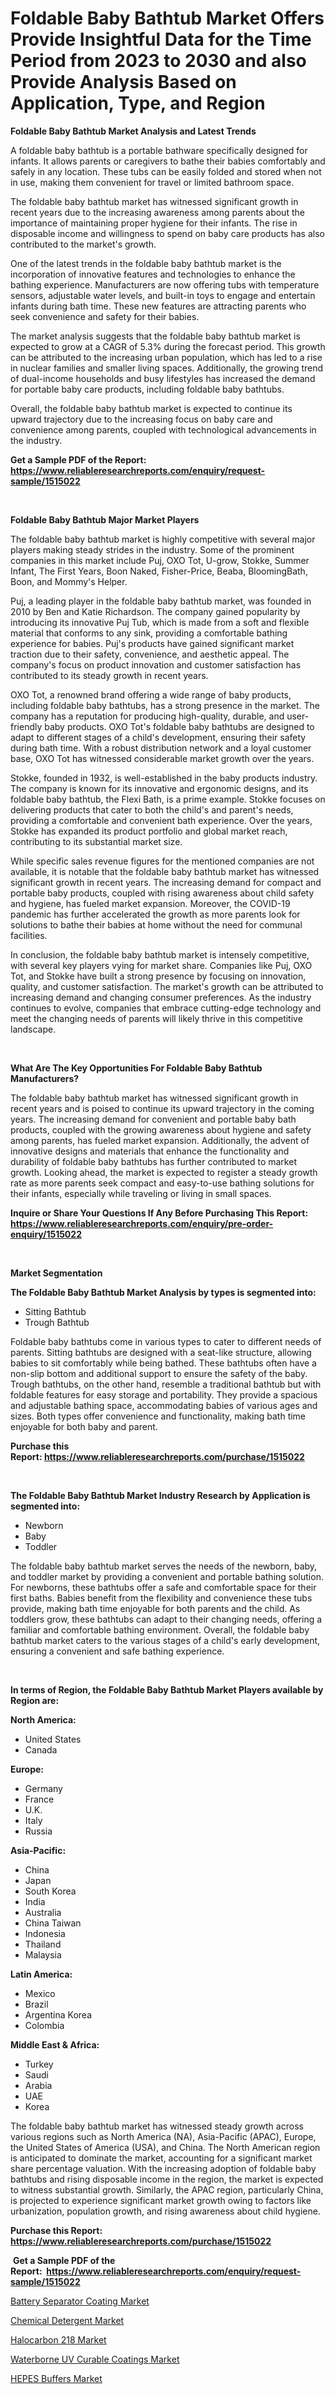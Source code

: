 <p><h1>Foldable Baby Bathtub Market Offers Provide Insightful Data for the Time Period from 2023 to 2030 and also Provide Analysis Based on Application, Type, and Region</h1></p><p><strong>Foldable Baby Bathtub Market Analysis and Latest Trends</strong></p>
<p><p>A foldable baby bathtub is a portable bathware specifically designed for infants. It allows parents or caregivers to bathe their babies comfortably and safely in any location. These tubs can be easily folded and stored when not in use, making them convenient for travel or limited bathroom space. </p><p>The foldable baby bathtub market has witnessed significant growth in recent years due to the increasing awareness among parents about the importance of maintaining proper hygiene for their infants. The rise in disposable income and willingness to spend on baby care products has also contributed to the market's growth.</p><p>One of the latest trends in the foldable baby bathtub market is the incorporation of innovative features and technologies to enhance the bathing experience. Manufacturers are now offering tubs with temperature sensors, adjustable water levels, and built-in toys to engage and entertain infants during bath time. These new features are attracting parents who seek convenience and safety for their babies.</p><p>The market analysis suggests that the foldable baby bathtub market is expected to grow at a CAGR of 5.3% during the forecast period. This growth can be attributed to the increasing urban population, which has led to a rise in nuclear families and smaller living spaces. Additionally, the growing trend of dual-income households and busy lifestyles has increased the demand for portable baby care products, including foldable baby bathtubs.</p><p>Overall, the foldable baby bathtub market is expected to continue its upward trajectory due to the increasing focus on baby care and convenience among parents, coupled with technological advancements in the industry.</p></p>
<p><strong>Get a Sample PDF of the Report:&nbsp; <a href="https://www.reliableresearchreports.com/enquiry/request-sample/1515022">https://www.reliableresearchreports.com/enquiry/request-sample/1515022</a></strong></p>
<p>&nbsp;</p>
<p><strong>Foldable Baby Bathtub Major Market Players</strong></p>
<p><p>The foldable baby bathtub market is highly competitive with several major players making steady strides in the industry. Some of the prominent companies in this market include Puj, OXO Tot, U-grow, Stokke, Summer Infant, The First Years, Boon Naked, Fisher-Price, Beaba, BloomingBath, Boon, and Mommy's Helper.</p><p>Puj, a leading player in the foldable baby bathtub market, was founded in 2010 by Ben and Katie Richardson. The company gained popularity by introducing its innovative Puj Tub, which is made from a soft and flexible material that conforms to any sink, providing a comfortable bathing experience for babies. Puj's products have gained significant market traction due to their safety, convenience, and aesthetic appeal. The company's focus on product innovation and customer satisfaction has contributed to its steady growth in recent years.</p><p>OXO Tot, a renowned brand offering a wide range of baby products, including foldable baby bathtubs, has a strong presence in the market. The company has a reputation for producing high-quality, durable, and user-friendly baby products. OXO Tot's foldable baby bathtubs are designed to adapt to different stages of a child's development, ensuring their safety during bath time. With a robust distribution network and a loyal customer base, OXO Tot has witnessed considerable market growth over the years.</p><p>Stokke, founded in 1932, is well-established in the baby products industry. The company is known for its innovative and ergonomic designs, and its foldable baby bathtub, the Flexi Bath, is a prime example. Stokke focuses on delivering products that cater to both the child's and parent's needs, providing a comfortable and convenient bath experience. Over the years, Stokke has expanded its product portfolio and global market reach, contributing to its substantial market size.</p><p>While specific sales revenue figures for the mentioned companies are not available, it is notable that the foldable baby bathtub market has witnessed significant growth in recent years. The increasing demand for compact and portable baby products, coupled with rising awareness about child safety and hygiene, has fueled market expansion. Moreover, the COVID-19 pandemic has further accelerated the growth as more parents look for solutions to bathe their babies at home without the need for communal facilities.</p><p>In conclusion, the foldable baby bathtub market is intensely competitive, with several key players vying for market share. Companies like Puj, OXO Tot, and Stokke have built a strong presence by focusing on innovation, quality, and customer satisfaction. The market's growth can be attributed to increasing demand and changing consumer preferences. As the industry continues to evolve, companies that embrace cutting-edge technology and meet the changing needs of parents will likely thrive in this competitive landscape.</p></p>
<p>&nbsp;</p>
<p><strong>What Are The Key Opportunities For Foldable Baby Bathtub Manufacturers?</strong></p>
<p><p>The foldable baby bathtub market has witnessed significant growth in recent years and is poised to continue its upward trajectory in the coming years. The increasing demand for convenient and portable baby bath products, coupled with the growing awareness about hygiene and safety among parents, has fueled market expansion. Additionally, the advent of innovative designs and materials that enhance the functionality and durability of foldable baby bathtubs has further contributed to market growth. Looking ahead, the market is expected to register a steady growth rate as more parents seek compact and easy-to-use bathing solutions for their infants, especially while traveling or living in small spaces.</p></p>
<p><strong>Inquire or Share Your Questions If Any Before Purchasing This Report: <a href="https://www.reliableresearchreports.com/enquiry/pre-order-enquiry/1515022">https://www.reliableresearchreports.com/enquiry/pre-order-enquiry/1515022</a></strong></p>
<p>&nbsp;</p>
<p><strong>Market Segmentation</strong></p>
<p><strong>The Foldable Baby Bathtub Market Analysis by types is segmented into:</strong></p>
<p><ul><li>Sitting Bathtub</li><li>Trough Bathtub</li></ul></p>
<p><p>Foldable baby bathtubs come in various types to cater to different needs of parents. Sitting bathtubs are designed with a seat-like structure, allowing babies to sit comfortably while being bathed. These bathtubs often have a non-slip bottom and additional support to ensure the safety of the baby. Trough bathtubs, on the other hand, resemble a traditional bathtub but with foldable features for easy storage and portability. They provide a spacious and adjustable bathing space, accommodating babies of various ages and sizes. Both types offer convenience and functionality, making bath time enjoyable for both baby and parent.</p></p>
<p><strong>Purchase this Report:&nbsp;<a href="https://www.reliableresearchreports.com/purchase/1515022">https://www.reliableresearchreports.com/purchase/1515022</a></strong></p>
<p>&nbsp;</p>
<p><strong>The Foldable Baby Bathtub Market Industry Research by Application is segmented into:</strong></p>
<p><ul><li>Newborn</li><li>Baby</li><li>Toddler</li></ul></p>
<p><p>The foldable baby bathtub market serves the needs of the newborn, baby, and toddler market by providing a convenient and portable bathing solution. For newborns, these bathtubs offer a safe and comfortable space for their first baths. Babies benefit from the flexibility and convenience these tubs provide, making bath time enjoyable for both parents and the child. As toddlers grow, these bathtubs can adapt to their changing needs, offering a familiar and comfortable bathing environment. Overall, the foldable baby bathtub market caters to the various stages of a child's early development, ensuring a convenient and safe bathing experience.</p></p>
<p>&nbsp;</p>
<p><strong>In terms of Region, the Foldable Baby Bathtub Market Players available by Region are:</strong></p>
<p>
    <p> <strong> North America: </strong>
        <ul>
            <li>United States</li>
            <li>Canada</li>
        </ul>
        </p> 
    <p> <strong> Europe: </strong>
        <ul>
            <li>Germany</li>
            <li>France</li>
            <li>U.K.</li>
            <li>Italy</li>
            <li>Russia</li>
        </ul>
        </p> 
    <p> <strong> Asia-Pacific: </strong>
        <ul>
            <li>China</li>
            <li>Japan</li>
            <li>South Korea</li>
            <li>India</li>
            <li>Australia</li>
            <li>China Taiwan</li>
            <li>Indonesia</li>
            <li>Thailand</li>
            <li>Malaysia</li>
        </ul>
        </p> 
    <p> <strong> Latin America: </strong>
        <ul>
            <li>Mexico</li>
            <li>Brazil</li>
            <li>Argentina Korea</li>
            <li>Colombia</li>
        </ul>
        </p> 
    <p> <strong> Middle East & Africa: </strong>
        <ul>
            <li>Turkey</li>
            <li>Saudi</li>
            <li>Arabia</li>
            <li>UAE</li>
            <li>Korea</li>
        </ul>
    </p>
    </p>
<p><p>The foldable baby bathtub market has witnessed steady growth across various regions such as North America (NA), Asia-Pacific (APAC), Europe, the United States of America (USA), and China. The North American region is anticipated to dominate the market, accounting for a significant market share percentage valuation. With the increasing adoption of foldable baby bathtubs and rising disposable income in the region, the market is expected to witness substantial growth. Similarly, the APAC region, particularly China, is projected to experience significant market growth owing to factors like urbanization, population growth, and rising awareness about child hygiene.</p></p>
<p><strong>Purchase this Report: <a href="https://www.reliableresearchreports.com/purchase/1515022">https://www.reliableresearchreports.com/purchase/1515022</a></strong></p>
<p>&nbsp;<strong>Get a Sample PDF of the Report:&nbsp;&nbsp;<a href="https://www.reliableresearchreports.com/enquiry/request-sample/1515022">https://www.reliableresearchreports.com/enquiry/request-sample/1515022</a></strong></p>
<p><strong></strong></p>
<p><p><a href="https://medium.com/@dariodooley/battery-separator-coating-nbsp-market-focuses-on-market-share-size-and-projected-forecast-till-bbe0c1c27f5a">Battery Separator Coating Market</a></p><p><a href="https://medium.com/@odellernser/chemical-detergent-market-exploring-market-share-market-trends-and-future-growth-b467ef670731">Chemical Detergent Market</a></p><p><a href="https://medium.com/@drakecorwin2023/halocarbon-218-market-report-reveals-the-latest-trends-and-growth-opportunities-of-this-market-dd1fa15a400f">Halocarbon 218 Market</a></p><p><a href="https://medium.com/@irmaabshire/decoding-waterborne-uv-curable-coatings-market-metrics-market-share-trends-and-growth-patterns-2f255c4ee61e">Waterborne UV Curable Coatings Market</a></p><p><a href="https://medium.com/@gussiehauck/hepes-buffers-market-size-reveals-the-best-marketing-channels-in-global-industry-3e118b9d2ae9">HEPES Buffers Market</a></p></p>